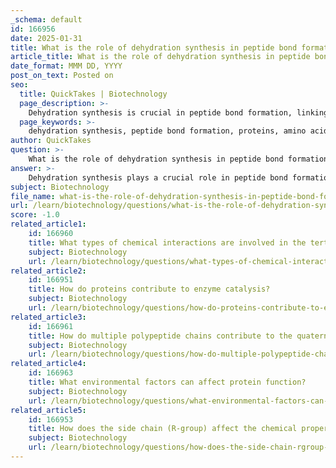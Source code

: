 ```yaml
---
_schema: default
id: 166956
date: 2025-01-31
title: What is the role of dehydration synthesis in peptide bond formation?
article_title: What is the role of dehydration synthesis in peptide bond formation?
date_format: MMM DD, YYYY
post_on_text: Posted on
seo:
  title: QuickTakes | Biotechnology
  page_description: >-
    Dehydration synthesis is crucial in peptide bond formation, linking amino acids to create polypeptides, essential for protein synthesis and function.
  page_keywords: >-
    dehydration synthesis, peptide bond formation, proteins, amino acids, covalent bond, condensation reaction, water molecule, polypeptide chain, protein structure, protein function
author: QuickTakes
question: >-
    What is the role of dehydration synthesis in peptide bond formation?
answer: >-
    Dehydration synthesis plays a crucial role in peptide bond formation, which is fundamental to protein synthesis. Here’s a detailed explanation of this process and its significance:\n\n### Dehydration Synthesis in Peptide Bond Formation\n\n1. **Definition of Dehydration Synthesis**: Dehydration synthesis, also known as a condensation reaction, is a chemical process that involves the removal of a water molecule to form a new bond. In the context of peptide bond formation, this reaction links the amino group of one amino acid to the carboxyl group of another.\n\n2. **Process of Peptide Bond Formation**:\n   - **Amino Acids**: Proteins are composed of amino acids, which contain an amino group (-NH₂), a carboxyl group (-COOH), and a unique side chain (R group) that determines the properties of each amino acid.\n   - During peptide bond formation, the carboxyl group of one amino acid reacts with the amino group of another amino acid. This reaction results in the release of a water molecule (H₂O) and the formation of a covalent bond known as a peptide bond.\n   - The reaction can be represented as follows:\n   $$\n   R_1C(=O)NR_2 + H_2O \rightarrow R_1C(=O)NR_2 + R_1R_2\n   $$\n   where $R_1$ and $R_2$ represent the side chains of the amino acids involved.\n\n3. **Significance of Peptide Bonds**:\n   - **Formation of Polypeptides**: The peptide bond links amino acids into a polypeptide chain, which is the primary structure of proteins. The sequence of amino acids in this chain is critical, as it determines the protein's overall structure and function.\n   - **Stability and Structure**: Peptide bonds exhibit partial double bond characteristics, which restrict rotation around the bond. This property contributes to the stability and specific conformation of proteins, allowing them to fold into their functional three-dimensional shapes.\n   - **Protein Function**: The specific sequence and arrangement of amino acids, determined by the peptide bonds, are essential for the protein's biological activity. Any alteration in this sequence can lead to changes in function or loss of activity.\n\nIn summary, dehydration synthesis is vital for peptide bond formation, linking amino acids together to form polypeptides, which ultimately fold into functional proteins. This process is fundamental to the structure and function of all proteins in biological systems.
subject: Biotechnology
file_name: what-is-the-role-of-dehydration-synthesis-in-peptide-bond-formation.md
url: /learn/biotechnology/questions/what-is-the-role-of-dehydration-synthesis-in-peptide-bond-formation
score: -1.0
related_article1:
    id: 166960
    title: What types of chemical interactions are involved in the tertiary structure of proteins?
    subject: Biotechnology
    url: /learn/biotechnology/questions/what-types-of-chemical-interactions-are-involved-in-the-tertiary-structure-of-proteins
related_article2:
    id: 166951
    title: How do proteins contribute to enzyme catalysis?
    subject: Biotechnology
    url: /learn/biotechnology/questions/how-do-proteins-contribute-to-enzyme-catalysis
related_article3:
    id: 166961
    title: How do multiple polypeptide chains contribute to the quaternary structure of proteins?
    subject: Biotechnology
    url: /learn/biotechnology/questions/how-do-multiple-polypeptide-chains-contribute-to-the-quaternary-structure-of-proteins
related_article4:
    id: 166963
    title: What environmental factors can affect protein function?
    subject: Biotechnology
    url: /learn/biotechnology/questions/what-environmental-factors-can-affect-protein-function
related_article5:
    id: 166953
    title: How does the side chain (R-group) affect the chemical properties of an amino acid?
    subject: Biotechnology
    url: /learn/biotechnology/questions/how-does-the-side-chain-rgroup-affect-the-chemical-properties-of-an-amino-acid
---
```


&nbsp;